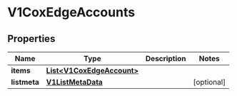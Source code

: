 # V1CoxEdgeAccounts

## Properties
Name | Type | Description | Notes
------------ | ------------- | ------------- | -------------
**items** | [**List&lt;V1CoxEdgeAccount&gt;**](V1CoxEdgeAccount.md) |  | 
**listmeta** | [**V1ListMetaData**](V1ListMetaData.md) |  |  [optional]
